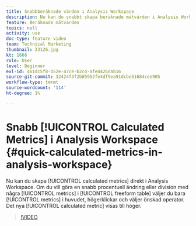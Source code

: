 ```yaml
---
title: Snabbberäknade värden i Analysis Workspace
description: Nu kan du snabbt skapa beräknade mätvärden i Analysis Workspace.  Om du vill göra en snabb procentuell ändring eller division med några mätvärden i frihandstabellen väljer du bara mätvärdena i huvudet, högerklickar och väljer den operator du vill använda.  Det nya beräknade måttet visas till höger.
feature: Beräknade mätvärden
topics: null
activity: use
doc-type: feature video
team: Technical Marketing
thumbnail: 23126.jpg
kt: 1666
role: User
level: Beginner
exl-id: 461dc5f8-b52e-47ce-b2c4-afe4426dab16
source-git-commit: 32424f3f2b05952fe4df9ea91dcbe51684cee905
workflow-type: tm+mt
source-wordcount: '114'
ht-degree: 1%

---
```


# Snabb [!UICONTROL Calculated Metrics] i Analysis Workspace {#quick-calculated-metrics-in-analysis-workspace}

Nu kan du skapa [!UICONTROL calculated metrics] direkt i Analysis Workspace.  Om du vill göra en snabb procentuell ändring eller division med några [!UICONTROL metrics] i [!UICONTROL freeform table] väljer du bara [!UICONTROL metrics] i huvudet, högerklickar och väljer önskad operator.  Det nya [!UICONTROL calculated metric] visas till höger.

>[!VIDEO](https://video.tv.adobe.com/v/23126/?quality=12)
